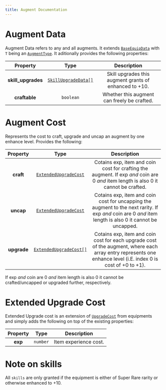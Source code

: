 ```yaml
---
title: Augment Documentation
---
```

# Augment Data

Augment Data refers to any and all augments. It
extends [`BaseEquipData`](../index.md#base-equipment-data) with `T` being
an [`AugmentType`](../../common.md#augment-type). It aditionally provides the following properties:

|      Property      |                            Type                            |                      Description                       |
| :----------------: | :--------------------------------------------------------: | :----------------------------------------------------: |
| **skill_upgrades** | [`SkillUpgradeData[]`](../../common.md#skill-upgrade-data) | Skill upgrades this augment grants of enhanced to +10. |
|   **craftable**    |                         `boolean`                          |      Whether this augment can freely be crafted.       |

# Augment Cost
Represents the cost to craft, upgrade and uncap an augment by one enhance level. Provides the following:

|  Property   |                       Type                        |                                                                          Description                                                                          |
| :---------: | :-----------------------------------------------: | :-----------------------------------------------------------------------------------------------------------------------------------------------------------: |
|  **craft**  |  [`ExtendedUpgradeCost`](#extended-upgrade-cost)  |              Cotains exp, item and coin cost for crafting the augment. If exp _and_ coin are 0 _and_ item length is also 0 it cannot be crafted.              |
|  **uncap**  |  [`ExtendedUpgradeCost`](#extended-upgrade-cost)  |   Cotains exp, item and coin cost for uncapping the augment to the next rarity. If exp _and_ coin are 0 _and_ item length is also 0 it cannot be uncapped.    |
| **upgrade** | [`ExtendedUpgradeCost[]`](#extended-upgrade-cost) | Cotains exp, item and coin cost for each upgrade cost of the augment, where each array entry represents one enhance level (i.E. index 0 is cost of +0 to +1). |

If exp _and_ coin are 0 _and_ item length is also 0 it cannot be crafted/uncapped or upgraded further, respectively.

# Extended Upgrade Cost
Extended Upgrade cost is an extension of [`UpgradeCost`](../index.md#upgrade-cost) from equipments and simply adds the following on top of the existing properties:

| Property |   Type   |      Description      |
| :------: | :------: | :-------------------: |
| **exp**  | `number` | Item experience cost. |

# Note on skills

All `skills` are only granted if the equipment is either of Super Rare rarity or otherwise enhanced
to +10.
